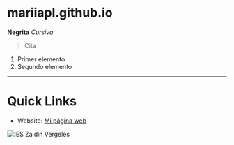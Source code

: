 # mariiapl.github.io
**Negrita**
*Cursiva*
> Cita
1. Primer elemento
2. Segundo elemento
---
# Quick Links
* Website: [Mi página web](https://mariiapl.github.io)

![IES Zaidín Vergeles]([https://www.google.com/url?sa=i&url=https%3A%2F%2Fwww.alianzafpdual.es%2Fmiembros%2Fies-zaidin-vergeles%2F&psig=AOvVaw3506zRRQ0Jt3lpOu3EQUdp&ust=1727423135440000&source=images&cd=vfe&opi=89978449&ved=0CBQQjRxqFwoTCKi37uSO4IgDFQAAAAAdAAAAABAJ](https://www.alianzafpdual.es/wp-content/uploads/2022/01/IES-Zaidin-Vergeles_logo.png))
